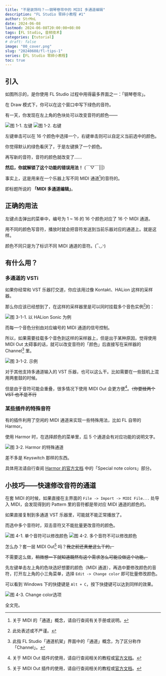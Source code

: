 ```yaml
---
title: "不是装饰吗？——钢琴卷帘中的 MIDI 多通道编辑"
description: "FL Studio 零碎小教程 #1"
author: StrMnL
date: 2024-06-08
lastmod: 2024-06-08T20:00:00+08:00
tags: [FL Studio, 音频技术]
categories: [tutorial]
# draft: false
image: "00_cover.png"
slug: "20240608/fl-tips-1"
series: [FL Studio 零碎小教程]
toc: true
---
```


## 引入

如图所示的，是你使用 FL Studio 过程中用得最多界面之一：「钢琴卷帘」。

在 Draw 模式下，你可以在这个窗口中写下绿色的音符。

有一天，你发现在左上角的色块处可以改变音符的颜色——

![图 1-1. 左键](01_left_click.png) ![图 1-2. 右键](02_right_click.png)

左键单击可以在 16 个颜色中选择一个，右键单击则可以自定义当前选中的颜色。

你觉得默认的绿色看厌了，于是左键换了一个颜色。

再写新的音符，音符的颜色就改变了......

**然后，你就解锁了这个功能的错误用法！** (￣▽￣|||)

事实上，这是用来在一个乐器上写不同 MIDI 通道[^1]的音符的。

即标题所说的 **「MIDI 多通道编辑」**。

## 正确的用法

左键点击弹出的菜单中，编号为 1 ~ 16 的 16 个颜色对应了 16 个 MIDI 通道。

用不同的颜色写音符，播放时就会把音符发送到当前乐器对应的通道上。就是这样。

颜色不同只是为了标识不同 MIDI 通道的音符。(‾◡◝)

## 有什么用？

### 多通道的 VSTi

如果你经常和 VST 乐器打交道，你应该用过像 Kontakt、HALion 这样的采样器。

那么你应该已经想到了，在这样的采样器里是可以同时挂载多个音色实例[^2]的：

![图 3-1-1. 以 HALion Sonic 为例](03_halion_sonic.png)

而每一个音色分别由对应编号的 MIDI 通道的信号控制。

所以，如果需要挂载多个音色到这样的采样器上，但是出于某种原因，觉得使用 MIDI Out 太碍事的话，就可以改变音符的「颜色」后直接写在采样器的 Channel[^3] 里。

![图 3-1-2. 示例](04_in_one_channel.png)

对于其他支持多通道输入的 VST 乐器，也可以这么干。比如需要在一些鼓机上混用两套鼓的时候。

但是由于音符可能会重叠，很多情况下使用 MIDI Out 会更方便[^4]。~~（你要挂两个 VST 也不是不行~~

### 某些插件的特殊音符

有的插件利用了空闲的 MIDI 通道来实现一些特殊用法，比如 FL 自带的 Harmor。

使用 Harmor 时，在选择颜色的菜单里，后 5 个通道会有对应功能的说明文字。

![图 3-2. Harmor 的特殊通道](05_harmor.png)

差不多是 Keyswitch 那样的东西。

具体用法请自行查阅 [Harmor 的官方文档](https://www.image-line.com/fl-studio-learning/fl-studio-online-manual/html/plugins/Harmor.htm) 中的「Special note colors」部分。

## 小技巧——快速修改音符的通道

在套 MIDI 的时候，如果直接在主界面的 `File -> Import -> MIDI File...` 处导入 MIDI，会发现得到的 Pattern 里的音符都是带对应 MIDI 通道的颜色的。

如果直接复制到多通道 VST 乐器里，可能就不能正常播放了。

而选中多个音符时，双击音符又不能批量更改音符的颜色。

![图 4-1. 单个音符可以修改颜色](06_single_note.png) ![图 4-2. 多个音符不可以修改颜色](07_section.png)

怎么办？套一层 MIDI Out[^4] 吗？~~我之前还真是这么干的。~~

不需要这么做，~~稍微想一下就知道既然有这个需求怎么可能没做这个功能。~~

先左键单击左上角的色块选好想要的颜色（MIDI 通道），再选中要修改颜色的音符，打开左上角的小三角菜单，选择 `Edit -> Change color` 即可批量修改颜色。

可以看到 Windows 下的快捷键是 `Alt + C`，按下快捷键可以达到同样的效果。

![图 4-3. Change color选项](08_change_color.png)

全文完。

[^1]: 关于 MIDI 的「通道」概念，请自行查阅有关手册或说明。

[^2]: 此处表述或不严谨。

[^3]: 此指 FL Studio「通道机架」界面中的「通道」概念，为了区分称作「Channel」。

[^4]: 关于 MIDI Out 插件的使用，请自行查阅相关的教程或[官方文档](https://www.image-line.com/fl-studio-learning/fl-studio-online-manual/html/plugins/MIDI%20Out.htm)。